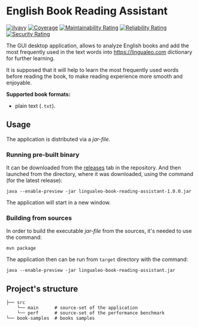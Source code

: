 # English Book Reading Assistant

[![ilyavy](https://circleci.com/gh/ilyavy/lingualeo-book-reading-assistant.svg?style=svg)](https://circleci.com/gh/ilyavy/lingualeo-book-reading-assistant)
[![Coverage](https://sonarcloud.io/api/project_badges/measure?project=ilyavy_lingualeo-book-reading-assistant&metric=coverage)](https://sonarcloud.io/dashboard?id=ilyavy_lingualeo-book-reading-assistant)
[![Maintainability Rating](https://sonarcloud.io/api/project_badges/measure?project=ilyavy_lingualeo-book-reading-assistant&metric=sqale_rating)](https://sonarcloud.io/dashboard?id=ilyavy_lingualeo-book-reading-assistant)
[![Reliability Rating](https://sonarcloud.io/api/project_badges/measure?project=ilyavy_lingualeo-book-reading-assistant&metric=reliability_rating)](https://sonarcloud.io/dashboard?id=ilyavy_lingualeo-book-reading-assistant)
[![Security Rating](https://sonarcloud.io/api/project_badges/measure?project=ilyavy_lingualeo-book-reading-assistant&metric=security_rating)](https://sonarcloud.io/dashboard?id=ilyavy_lingualeo-book-reading-assistant)

The GUI desktop application, allows to analyze English books and add the most frequently used in the text words into https://lingualeo.com dictionary for further learning.

It is supposed that it will help to learn the most frequently used words before reading the book, to make reading experience more smooth and enjoyable.

**Supported book formats:**
- plain text (`.txt`).

## Usage
The application is distributed via a *jar-file*.

### Running pre-built binary
It can be downloaded from the [releases](https://github.com/ilyavy/lingualeo-book-reading-assistant/releases) tab in the repository. And then launched from the directory, where it was downloaded, using the command (for the latest release):
```shell
java --enable-preview -jar lingualeo-book-reading-assistant-1.0.0.jar
```
The application will start in a new window.

### Building from sources
In order to build the executable *jar-file* from the sources, it's needed to use the command:
```shell
mvn package
```
The application then can be run from `target` directory with the command:
```shell
java --enable-preview -jar lingualeo-book-reading-assistant.jar
```

## Project's structure
```
├── src
    └── main      # source-set of the application
    └── perf      # source-set of the performance benchmark
└── book-samples  # books samples
```
